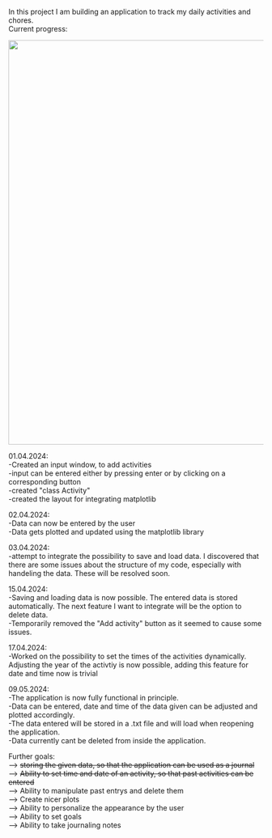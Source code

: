 In this project I am building an application to track my daily activities and chores. <br>
Current progress: <br>

<img src="https://github.com/jbirkenmaier/Bullet-Journal-Application/assets/127735731/7d51cb7f-cfe4-402a-80aa-c40b50686454" width="800" height=auto />

01.04.2024:<br>
-Created an input window, to add activities <br>
-input can be entered either by pressing enter or by clicking on a corresponding button <br>
-created "class Activity" <br>
-created the layout for integrating matplotlib <br>

02.04.2024:<br>
-Data can now be entered by the user <br>
-Data gets plotted and updated using the matplotlib library <br>

03.04.2024: <br>
-attempt to integrate the possibility to save and load data. I discovered that there are some issues about the structure of my code, especially with handeling the data. These will be resolved soon.

15.04.2024: <br>
-Saving and loading data is now possible. The entered data is stored automatically. The next feature I want to integrate will be the option to delete data. <br>
-Temporarily removed the "Add activity" button as it seemed to cause some issues. 

17.04.2024: <br>
-Worked on the possibility to set the times of the activities dynamically. Adjusting the year of the activtiy is now possible, adding this feature for date and time now is trivial <br>

09.05.2024: <br>
-The application is now fully functional in principle. <br>
-Data can be entered, date and time of the data given can be adjusted and plotted accordingly. <br>
-The data entered will be stored in a .txt file and will load when reopening the application. <br>
-Data currently cant be deleted from inside the application. <br>

Further goals: <br>
--> ~~storing the given data, so that the application can be used as a journal~~ <br>
--> ~~Ability to set time and date of an activity, so that past activities can be entered~~<br>
--> Ability to manipulate past entrys and delete them <br>
--> Create nicer plots <br>
--> Ability to personalize the appearance by the user <br> 
--> Ability to set goals <br>
--> Ability to take journaling notes <br>

